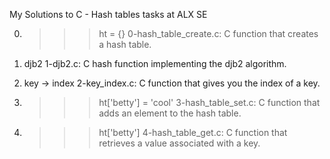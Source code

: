 My Solutions to C - Hash tables tasks at ALX SE


0. >>> ht = {}
	0-hash_table_create.c: C function that creates a hash table.


1. djb2
	1-djb2.c: C hash function implementing the djb2 algorithm.


2. key -> index
	2-key_index.c: C function that gives you the index of a key.


3. >>> ht['betty'] = 'cool'
	3-hash_table_set.c: C function that adds an element to the hash table.


4. >>> ht['betty']
	4-hash_table_get.c: C function that retrieves a value associated with a key.
